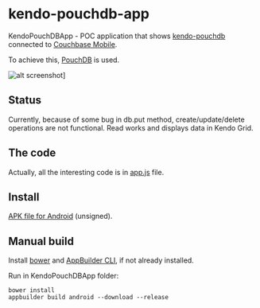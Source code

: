 # kendo-pouchdb-app

KendoPouchDBApp - POC application that shows 
[kendo-pouchdb](<https://github.com/terikon/kendo-pouchdb>) connected to [Couchbase Mobile](<http://www.couchbase.com/nosql-databases/couchbase-mobile>).

To achieve this, [PouchDB](<http://pouchdb.com/>) is used.

![alt screenshot](http://terikon.github.io/kendo-pouchdb-app/images/screen-grid-small.png)]

## Status

Currently, because of some bug in db.put method, create/update/delete operations are not functional. Read works and displays
data in Kendo Grid.

## The code

Actually, all the interesting code is in [app.js](<https://github.com/terikon/kendo-pouchdb-app/blob/master/KendoPouchDBApp/scripts/app.js>) file. 

## Install

[APK file for Android](<https://github.com/terikon/kendo-pouchdb-app/raw/master/KendoPouchDBApp/KendoPouchDBApp.apk>) (unsigned).


## Manual build

Install [bower](<http://bower.io/#install-bower>) and 
[AppBuilder CLI](<http://docs.telerik.com/platform/appbuilder/running-appbuilder/running-the-cli/downloading-and-installing-cli>), if not already installed.

Run in KendoPouchDBApp folder:

```
bower install
appbuilder build android --download --release
```

